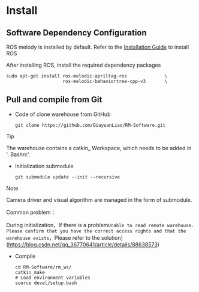 # Install

## Software Dependency Configuration

ROS melody is installed by default. Refer to the [Installation  Guide](http://wiki.ros.org/melodic/Installation) to install ROS

After installing ROS, install the required dependency packages

    sudo apt-get install ros-melodic-apriltag-ros              \
                         ros-melodic-behaviortree-cpp-v3       \

## Pull and compile from Git

+ Code of clone warehouse from GitHub

  ```git clone https://github.com/QiayuanLiao/RM-Software.git```

> [!Tip]
>
> The warehouse contains a catkin_ Workspace, which needs to be added in '. Bashrc'.

+ Initialization submodule

  ```git submodule update --init --recursive ```

> [!Note]
>
> Camera driver and visual algorithm are managed in the form of submodule.


Common problem：

During initialization，If there is a problem```Unable to read remote warehouse. Please confirm that you have the correct access rights and that the warehouse exists```，Please refer to the solution](https://blog.csdn.net/qq_36770641/article/details/88638573) 

+ Compile

  ```
  cd RM-Software/rm_ws/
  catkin_make
  # Load environment variables
  source devel/setup.bash
  ```
